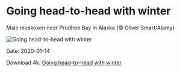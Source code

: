 # Going head-to-head with winter

Male muskoxen near Prudhoe Bay in Alaska (© Oliver Smart/Alamy)

![Going head-to-head with winter](https://bing.com/th?id=OHR.MuskOxWinter_EN-US9539570883_UHD.jpg&rf=LaDigue_UHD.jpg&pid=hp&w=1024&h=576)

Date: 2020-01-14

Download 4k: [Going head-to-head with winter](https://bing.com/th?id=OHR.MuskOxWinter_EN-US9539570883_UHD.jpg&rf=LaDigue_UHD.jpg&pid=hp&w=3840&h=2160)

